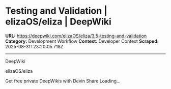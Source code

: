 # Testing and Validation | elizaOS/eliza | DeepWiki

**URL:** https://deepwiki.com/elizaOS/eliza/3.5-testing-and-validation
**Category:** Development Workflow
**Context:** Developer Context
**Scraped:** 2025-08-31T23:20:05.718Z

---

DeepWiki

elizaOS/eliza

Get free private DeepWikis with
Devin
Share
Loading...

